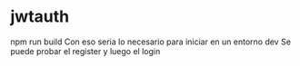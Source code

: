 # jwtauth
npm run build 
Con eso seria lo necesario para iniciar en un entorno dev
Se puede probar el register y luego el login
